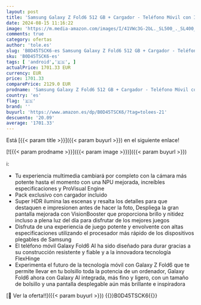 ```yaml
---
layout: post
title: 'Samsung Galaxy Z Fold6 512 GB + Cargador - Teléfono Móvil con IA  Smartphone Android Libre  Cámara 50 MP  Pantalla Grande  Batería de Larga Duración  Rosa  Versión Española '
date: 2024-08-15 11:16:22
image: 'https://m.media-amazon.com/images/I/41VWc3G-2bL._SL500_._SL400_.jpg'
comments: true
category: ofertas
author: 'tole.es'
slug: 'B0D45TSCK6-es Samsung Galaxy Z Fold6 512 GB + Cargador - Teléfono Móvil...'
sku: 'B0D45TSCK6-es'
tags: [ 'android','🇪🇸', ]
actualPrice: 1701.33 EUR
currency: EUR
price: 1701.33
comparePrice: 2129.0 EUR
prodname: 'Samsung Galaxy Z Fold6 512 GB + Cargador - Teléfono Móvil con IA  Smartphone Android Libre  Cámara 50 MP  Pantalla Grande  Batería de Larga Duración  Rosa  Versión Española '
country: 'es'
flag: '🇪🇸'
brand: ''
buyurl: 'https://www.amazon.es/dp/B0D45TSCK6/?tag=tolees-21'
descuento: '20.09'
average: '1701.33'
---
```


Está [{{< param title >}}]({{< param buyurl >}}) en el siguiente enlace!

[![{{< param prodname >}}]({{< param image >}})]({{< param buyurl >}})

ℹ️:

- Tu experiencia multimedia cambiará por completo con la cámara más potente hasta el momento con una NPU mejorada, increíbles especificaciones y ProVisual Engine
- Pack exclusivo con cargador incluido
- Super HDR ilumina las escenas y resalta los detalles para que destaquen e impresionen antes de hacer la foto, Despliega la gran pantalla mejorada con VisionBooster que proporciona brillo y nitidez incluso a plena luz del día para disfrutar de los mejores juegos
- Disfruta de una experiencia de juego potente y envolvente con altas especificaciones utilizando el procesador más rápido de los dispositivos plegables de Samsung
- El teléfono móvil Galaxy Fold6 AI ha sido diseñado para durar gracias a su construcción resistente y fiable y a la innovadora tecnología FlexHinge
- Experimenta el futuro de la tecnología móvil con Galaxy Z Fold6 que te permite llevar en tu bolsillo toda la potencia de un ordenador, Galaxy Fold6 ahora con Galaxy AI integrada, más fino y ligero, con un tamaño de bolsillo y una pantalla desplegable aún más brillante e inspiradora

[🛒 Ver la oferta!!]({{< param buyurl >}})
{{<world>}}B0D45TSCK6{{</world>}}
